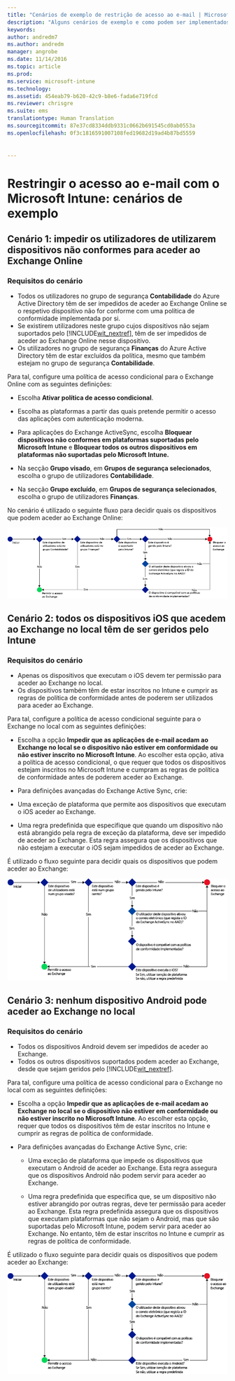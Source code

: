 ```yaml
---
title: "Cenários de exemplo de restrição de acesso ao e-mail | Microsoft Intune"
description: "Alguns cenários de exemplo e como podem ser implementados com o acesso condicional."
keywords: 
author: andredm7
ms.author: andredm
manager: angrobe
ms.date: 11/14/2016
ms.topic: article
ms.prod: 
ms.service: microsoft-intune
ms.technology: 
ms.assetid: 454eab79-b620-42c9-b8e6-fada6e719fcd
ms.reviewer: chrisgre
ms.suite: ems
translationtype: Human Translation
ms.sourcegitcommit: 87e37cd8334ddb9331c0662b691545cd0ab0553a
ms.openlocfilehash: 0f3c1816591007108fed19682d19ad4b87bd5559


---
```


# <a name="restrict-access-to-email-with-microsoft-intune-example-scenarios"></a>Restringir o acesso ao e-mail com o Microsoft Intune: cenários de exemplo

## <a name="scenario-1-block-users-from-using-noncompliant-devices-to-access-exchange-online"></a>Cenário 1: impedir os utilizadores de utilizarem dispositivos não conformes para aceder ao Exchange Online
### <a name="scenario-requirements"></a>Requisitos do cenário
- Todos os utilizadores no grupo de segurança **Contabilidade** do Azure Active Directory têm de ser impedidos de aceder ao Exchange Online se o respetivo dispositivo não for conforme com uma política de conformidade implementada por si.
- Se existirem utilizadores neste grupo cujos dispositivos não sejam suportados pelo [!INCLUDE[wit_nextref](../includes/wit_nextref_md.md)], têm de ser impedidos de aceder ao Exchange Online nesse dispositivo.
- Os utilizadores no grupo de segurança **Finanças** do Azure Active Directory têm de estar excluídos da política, mesmo que também estejam no grupo de segurança **Contabilidade**.

Para tal, configure uma política de acesso condicional para o Exchange Online com as seguintes definições:

- Escolha **Ativar política de acesso condicional**.

- Escolha as plataformas a partir das quais pretende permitir o acesso das aplicações com autenticação moderna.
- Para aplicações do Exchange ActiveSync, escolha **Bloquear dispositivos não conformes em plataformas suportadas pelo Microsoft Intune** e **Bloquear todos os outros dispositivos em plataformas não suportadas pelo Microsoft Intune.**
-   Na secção **Grupo visado**, em **Grupos de segurança selecionados**, escolha o grupo de utilizadores **Contabilidade**.

-   Na secção **Grupo excluído**, em **Grupos de segurança selecionados**, escolha o grupo de utilizadores **Finanças**.


No cenário é utilizado o seguinte fluxo para decidir quais os dispositivos que podem aceder ao Exchange Online:

![Fluxo de acesso a dispositivos](./media/ConditionalAccess8-5.png)

## <a name="scenario-2-all-ios-devices-that-access-exchange-on-premises-must-be-managed-by-intune"></a>Cenário 2: todos os dispositivos iOS que acedem ao Exchange no local têm de ser geridos pelo Intune
### <a name="scenario-requirements"></a>Requisitos do cenário
- Apenas os dispositivos que executam o iOS devem ter permissão para aceder ao Exchange no local.
- Os dispositivos também têm de estar inscritos no Intune e cumprir as regras de política de conformidade antes de poderem ser utilizados para aceder ao Exchange.

Para tal, configure a política de acesso condicional seguinte para o Exchange no local com as seguintes definições:

-   Escolha a opção **Impedir que as aplicações de e-mail acedam ao Exchange no local se o dispositivo não estiver em conformidade ou não estiver inscrito no Microsoft Intune**. Ao escolher esta opção, ativa a política de acesso condicional, o que requer que todos os dispositivos estejam inscritos no Microsoft Intune e cumpram as regras de política de conformidade antes de poderem aceder ao Exchange.

-   Para definições avançadas do Exchange Active Sync, crie:

  -   Uma exceção de plataforma que permite aos dispositivos que executam o iOS aceder ao Exchange.   

  -   Uma regra predefinida que especifique que quando um dispositivo não está abrangido pela regra de exceção da plataforma, deve ser impedido de aceder ao Exchange. Esta regra assegura que os dispositivos que não estejam a executar o iOS sejam impedidos de aceder ao Exchange.

É utilizado o fluxo seguinte para decidir quais os dispositivos que podem aceder ao Exchange:

![Fluxo de acesso a dispositivos](./media/ConditionalAccess8-3.png)

## <a name="scenario-3-no-android-devices-can-access-exchange-on-premises"></a>Cenário 3: nenhum dispositivo Android pode aceder ao Exchange no local
### <a name="scenario-requirements"></a>Requisitos do cenário
- Todos os dispositivos Android devem ser impedidos de aceder ao Exchange.
- Todos os outros dispositivos suportados podem aceder ao Exchange, desde que sejam geridos pelo [!INCLUDE[wit_nextref](../includes/wit_nextref_md.md)].

Para tal, configure uma política de acesso condicional para o Exchange no local com as seguintes definições:

-   Escolha a opção **Impedir que as aplicações de e-mail acedam ao Exchange no local se o dispositivo não estiver em conformidade ou não estiver inscrito no Microsoft Intune**. Ao escolher esta opção, requer que todos os dispositivos têm de estar inscritos no Intune e cumprir as regras de política de conformidade.

- Para definições avançadas do Exchange Active Sync, crie:
  -   Uma exceção de plataforma que impede os dispositivos que executam o Android de aceder ao Exchange. Esta regra assegura que os dispositivos Android não podem servir para aceder ao Exchange.

  -   Uma regra predefinida que especifica que, se um dispositivo não estiver abrangido por outras regras, deve ter permissão para aceder ao Exchange. Esta regra predefinida assegura que os dispositivos que executam plataformas que não sejam o Android, mas que são suportadas pelo Microsoft Intune, podem servir para aceder ao Exchange. No entanto, têm de estar inscritos no Intune e cumprir as regras de política de conformidade.

É utilizado o fluxo seguinte para decidir quais os dispositivos que podem aceder ao Exchange:

![Fluxo de acesso a dispositivos](./media/ConditionalAccess8-4.png)



<!--HONumber=Dec16_HO2-->


